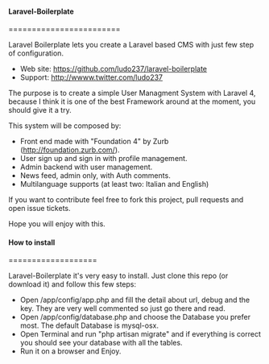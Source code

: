 #### Laravel-Boilerplate
========================

Laravel Boilerplate lets you create a Laravel based CMS with just few step of configuration.

* Web site: https://github.com/ludo237/laravel-boilerplate
* Support: http://wwww.twitter.com/ludo237
 
The purpose is to create a simple User Managment System with Laravel 4, because I think it is one of the best Framework
around at the moment, you should give it a try.
 
This system will be composed by:
- Front end made with "Foundation 4" by Zurb (http://foundation.zurb.com/).
- User sign up and sign in with profile management.
- Admin backend with user management.
- News feed, admin only, with Auth comments.
- Multilanguage supports (at least two: Italian and English)


If you want to contribute feel free to fork this project, pull requests and open issue tickets.

Hope you will enjoy with this.

#### How to install
===================

Laravel-Boilerplate it's very easy to install. Just clone this repo (or download it) and follow this few steps:
- Open /app/config/app.php and fill the detail about url, debug and the key. They are very well commented so just go there and read.
- Open /app/config/database.php and choose the Database you prefer most. The default Database is mysql-osx.
- Open Terminal and run "php artisan migrate" and if everything is correct you should see your database with all the tables.
- Run it on a browser and Enjoy.
